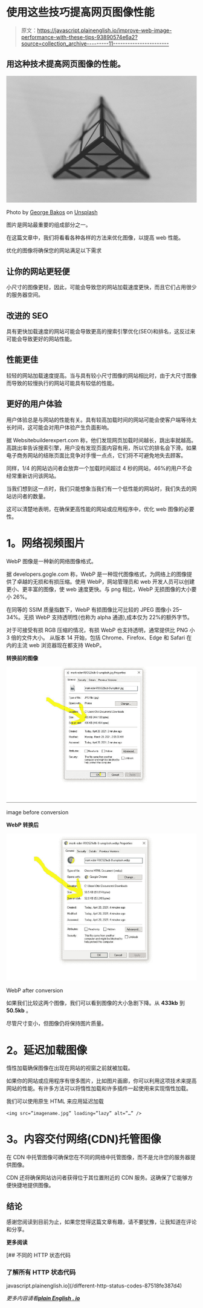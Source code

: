 # 使用这些技巧提高网页图像性能

> 原文：<https://javascript.plainenglish.io/improve-web-image-performance-with-these-tips-93890574e6a2?source=collection_archive---------11----------------------->

## 用这种技术提高网页图像的性能。

![](img/ca8dab1cbbda8fe57a8848831c151409.png)

Photo by [George Bakos](https://unsplash.com/@georgebakos?utm_source=medium&utm_medium=referral) on [Unsplash](https://unsplash.com?utm_source=medium&utm_medium=referral)

图片是网站最重要的组成部分之一。

在这篇文章中，我们将看看各种各样的方法来优化图像，以提高 web 性能。

优化的图像将确保您的网站满足以下需求

## **让你的网站更轻便**

小尺寸的图像更轻，因此，可能会导致您的网站加载速度更快，而且它们占用很少的服务器空间。

## **改进的 SEO**

具有更快加载速度的网站可能会导致更高的搜索引擎优化(SEO)和排名，这反过来可能会导致更好的网站性能。

## **性能更佳**

较轻的网站加载速度提高。当与具有较小尺寸图像的网站相比时，由于大尺寸图像而导致的较慢执行的网站可能具有较低的性能。

## **更好的用户体验**

用户体验总是与网站的性能有关。具有较高加载时间的网站可能会使客户端等待太长时间，这可能会对用户体验产生负面影响。

据 Websitebuilderexpert.com 称，他们发现网页加载时间越长，跳出率就越高。高跳出率告诉搜索引擎，用户没有发现页面内容有用，所以它的排名会下滑。如果电子商务网站的结账页面比竞争对手慢一点点，它们将不可避免地失去顾客。

同样，1/4 的网站访问者会放弃一个加载时间超过 4 秒的网站，46%的用户不会经常重新访问该网站。

当我们想到这一点时，我们只能想象当我们有一个低性能的网站时，我们失去的网站访问者的数量。

这可以清楚地表明，在确保更高性能的网站或应用程序中，优化 web 图像的必要性。

# **1。网络视频图片**

WebP 图像是一种新的网络图像格式。

据 developers.gogle.com 称，WebP 是一种现代图像格式，为网络上的图像提供了卓越的无损和有损压缩。使用 WebP，网站管理员和 web 开发人员可以创建更小、更丰富的图像，使 web 速度更快。与 png 相比，WebP 无损图像的大小要小 26%。

在同等的 SSIM 质量指数下，WebP 有损图像比可比较的 JPEG 图像小 25–34%。无损 WebP 支持透明性(也称为 alpha 通道),成本仅为 22%的额外字节。

对于可接受有损 RGB 压缩的情况，有损 WebP 也支持透明，通常提供比 PNG 小 3 倍的文件大小。
从版本 14 开始，包括 Chrome、Firefox、Edge 和 Safari 在内的主流 web 浏览器现在都支持 WebP。

**转换前的图像**

![](img/fb534b08a3d21c1f99246d88e6bc0c6d.png)

image before conversion

**WebP 转换后**

![](img/55653329bfc8d7f512f815fbb2a69a20.png)

WebP after conversion

如果我们比较这两个图像，我们可以看到图像的大小急剧下降。从 **433kb** 到 **50.5kb** 。

尽管尺寸变小，但图像仍将保持图片质量。

# **2。延迟加载图像**

惰性加载确保图像在出现在网站的视窗之前就被加载。

如果你的网站或应用程序有很多图片，比如图片画廊，你可以利用这项技术来提高网站的性能。有许多方法可以将惰性加载和许多插件一起使用来实现惰性加载。

我们可以使用原生 HTML 来应用延迟加载

```
<img src=”imagename.jpg” loading=”lazy” alt=”…” />
```

# **3。内容交付网络(CDN)托管图像**

在 CDN 中托管图像可确保您在不同的网络中托管图像，而不是允许您的服务器提供图像。

CDN 还将确保网站访问者获得位于其位置附近的 CDN 服务。这确保了它能够方便快捷地提供图像。

## **结论**

感谢您阅读到目前为止，如果您觉得这篇文章有趣，请不要犹豫，让我知道在评论和分享。

**更多阅读**

[](/different-http-status-codes-87518fe387d4) [## 不同的 HTTP 状态代码

### 了解所有 HTTP 状态代码

javascript.plainenglish.io](/different-http-status-codes-87518fe387d4) 

*更多内容请看*[***plain English . io***](https://plainenglish.io/)